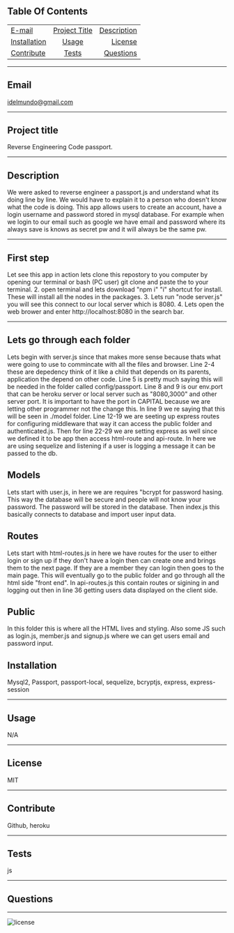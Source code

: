 
  ## Table Of Contents
  |   |       | |
| ------------- |:-------------:| -----:|
| [E-mail](#email)| [Project Title](#Project-title)| [Description](#description)|
| [Installation](#installation)| [Usage](#usage)| [License](#license)|
| [Contribute](#contribute)| [Tests](#tests)| [Questions](#questions)|
  <hr>

  ## Email 
  idelmundo@gmail.com
  <hr>
      
  ## Project title 
  Reverse Engineering Code passport. 
  <hr>

  ## Description 
  We were asked to reverse engineer a passport.js and understand what its doing line by line. We would have to explain it to a person who doesn't know what the code is doing. This app allows users to create an account, have a login username and password stored in mysql database. For example when we login to our email such as google we have email and password where its always save is knows as secret pw and it will always be the same pw.  
  <hr>

  ## First step 
  Let see this app in action lets clone this repostory to you computer by opening our terminal or bash (PC user) git clone and paste the to your terminal. 2. open terminal and lets download "npm i" "i" shortcut for install. These will install all the nodes in the packages. 3. Lets run "node server.js" you will see this connect to our local server which is 8080. 4. Lets open the web brower and enter http://localhost:8080 in the search bar. 
  <hr>
  
  ## Lets go through each folder 
  Lets begin with server.js since that makes more sense because thats what were going to use to commincate with all the files and browser. Line 2-4 these are depedency think of it like a child that depends on its parents, application the depend on other code. Line 5 is pretty much saying this will be needed in the folder called config/passport. Line 8 and 9 is our env.port that can be heroku server or local server such as "8080,3000" and other server port. It is important to have the port in CAPITAL because we are letting other programmer not the change this. In line 9 we re saying that this will be seen in ./model folder. Line 12-19 we are seeting up express routes for configuring middleware that way it can access the public folder and authenticated.js. Then for line 22-29 we are setting express as well since we defined it to be app then access html-route and api-route. In here we are using sequelize and listening if a user is logging a message it can be passed to the db. 

  ## Models
  Lets start with user.js, in here we are requires "bcrypt for password hasing. This way the database will be secure and people will not know your password. The password will be stored in the database. Then index.js this basically connects to database and import user input data. 

 ## Routes
 Lets start with html-routes.js in here we have routes for the user to either login or sign up if they don't have a login then can create one and brings them to the next page. If they are a member they can login then goes to the main page. This will eventually go to the public folder and go through all the html side "front end".
 In api-routes.js this contain routes or sigining in and logging out then in line 36 getting users data displayed on the client side. 

## Public
 In this folder this is where all the HTML lives and styling. Also some JS such as login.js, member.js and signup.js where we can get users email and password input. 
  ## Installation 
  Mysql2, Passport, passport-local, sequelize, bcryptjs, express, express-session
  <hr>

  ## Usage 
  N/A
  <hr>

  ## License 
  MIT
  <hr>

  ## Contribute
  Github, heroku
  <hr>

  ## Tests 
  js
  <hr>

  ## Questions 
  
  <hr>

  ![license](https://img.shields.io/badge/license-MIT-orange.svg)
        